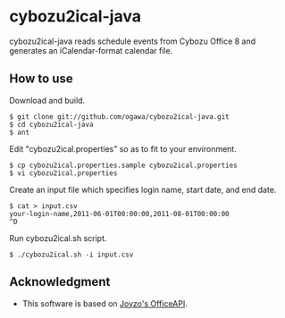cybozu2ical-java
================

cybozu2ical-java reads schedule events from Cybozu Office 8 and generates an iCalendar-format calendar file.

How to use
----------

Download and build.

    $ git clone git://github.com/ogawa/cybozu2ical-java.git
    $ cd cybozu2ical-java
    $ ant

Edit "cybozu2ical.properties" so as to fit to your environment.

    $ cp cybozu2ical.properties.sample cybozu2ical.properties
    $ vi cybozu2ical.properties

Create an input file which specifies login name, start date, and end date.

    $ cat > input.csv
    your-login-name,2011-06-01T00:00:00,2011-08-01T00:00:00
    ^D

Run cybozu2ical.sh script.

    $ ./cybozu2ical.sh -i input.csv

Acknowledgment
--------------

* This software is based on [Joyzo's OfficeAPI](https://www.facebook.com/joyzojp?sk=app_208195102528120).
